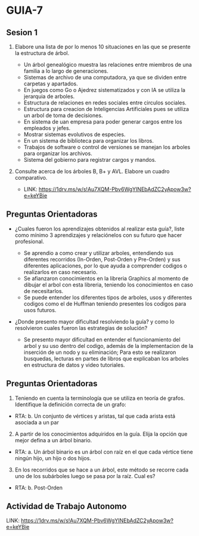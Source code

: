 # GUIA-7
## Sesion 1

1. Elabore una lista de por lo menos 10 situaciones en las que se presente la estructura de árbol.

   - Un árbol genealógico muestra las relaciones entre miembros de una familia a lo largo de generaciones.
   - Sistemas de archivo de una computadora, ya que se dividen entre carpetas y apartados.
   - En juegos como Go o Ajedrez sistematizados y con IA se utiliza la jerarquia de arboles.
   - Estructura de relaciones en redes sociales entre circulos sociales.
   - Estructura para creacion de Inteligencias Artificiales pues se utiliza un arbol de toma de decisiones.
   - En sistema de uan empresa para poder generar cargos entre los empleados y jefes.
   - Mostrar sistemas evolutivos de especies.
   - En un sistema de biblioteca para organizar los libros.
   - Trabajos de software o control de versiones se manejan los arboles para organizar los archivos.
   - Sistema del gobierno para registrar cargos y mandos.

2. Consulte acerca de los árboles B, B+ y AVL. Elabore un cuadro comparativo.
   - LINK: https://1drv.ms/w/s!Au7XQM-Pbv6WgYINEbAdZC2yApow3w?e=keYBie
   
## Preguntas Orientadoras

- ¿Cuales fueron los aprendizajes obtenidos al realizar esta guía?, liste como mínimo 3 aprendizajes y relaciónelos con su futuro que hacer profesional.
  - Se aprendio a como crear y utilizar arboles, entendiendo sus diferentes recorridos (In-Orden, Post-Orden y Pre-Orden) y sus diferentes aplicaciones, por lo que ayuda a comprender codigos o realizarlos en caso necesario.
  - Se afianzaron conocimientos en la libreria Graphics al momento de dibujar el arbol con esta libreria, teniendo los conocimientos en caso de necesitarlos.
  - Se puede entender los diferentes tipos de arboles, usos y diferentes codigos como el de Huffman teniendo presentes los codigos para usos futuros.

- ¿Donde presento mayor dificultad resolviendo la guía? y como lo resolvieron cuales fueron las estrategias de solución?
  - Se presento mayor dificultad en entender el funcionamiento del arbol y su uso dentro del codigo, además de la implementacion de la inserción de un nodo y su eliminación; Para esto se realizaron busquedas, lecturas en partes de libros que explicaban los arboles en estructura de datos y video tutoriales.

## Preguntas Orientadoras

1. Teniendo en cuenta la terminología que se utiliza en teoría de grafos. Identifique la definición correcta de un grafo:
  - RTA: b. Un conjunto de vértices y aristas, tal que cada arista está asociada a un par

2. A partir de los conocimientos adquiridos en la guía. Elija la opción que mejor defina a un árbol binario.
  - RTA: a. Un árbol binario es un árbol con raíz en el que cada vértice tiene ningún hijo, un hijo o
dos hijos.

3. En los recorridos que se hace a un árbol, este método se recorre cada uno de los subárboles luego se pasa por la raíz. Cual es?
  - RTA: b. Post-Orden

## Actividad de Trabajo Autonomo
LINK: https://1drv.ms/w/s!Au7XQM-Pbv6WgYINEbAdZC2yApow3w?e=keYBie
